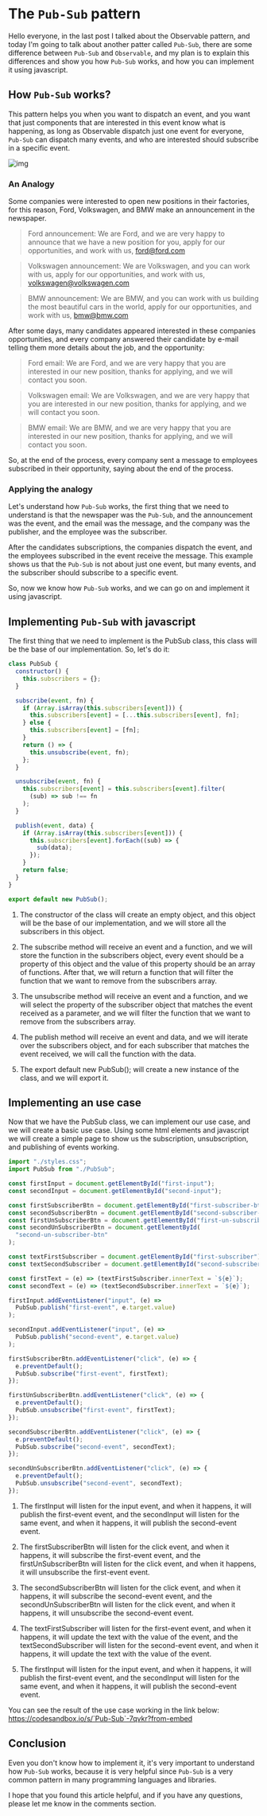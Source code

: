 # The `Pub-Sub` pattern

Hello everyone, in the last post I talked about the Observable pattern, and today I'm going to talk about another patter called `Pub-Sub`, there are some difference between `Pub-Sub` and `Observable`, and my plan is to explain this differences and show you how `Pub-Sub` works, and how you can implement it using javascript.

## How `Pub-Sub` works?

This pattern helps you when you want to dispatch an event, and you want that just components that are interested in this event know what is happening, as long as Observable dispatch just one event for everyone, `Pub-Sub` can dispatch many events, and who are interested should subscribe in a specific event.

![img](https://res.cloudinary.com/practicaldev/image/fetch/s--Q_RFMIEV--/c_limit%2Cf_auto%2Cfl_progressive%2Cq_auto%2Cw_880/https://miro.medium.com/max/501/1%2ATSLaLllP_DcPQQOTpXbzeA.png)

### An Analogy

Some companies were interested to open new positions in their factories, for this reason, Ford, Volkswagen, and BMW make an announcement in the newspaper.

> Ford announcement: We are Ford, and we are very happy to announce that we have a new position for you, apply for our opportunities, and work with us, ford@ford.com

> Volkswagen announcement: We are Volkswagen, and you can work with us, apply for our opportunities, and work with us, volkswagen@volkswagen.com

> BMW announcement: We are BMW, and you can work with us building the most beautiful cars in the world, apply for our opportunities, and work with us, bmw@bmw.com

After some days, many candidates appeared interested in these companies opportunities, and every company answered their candidate by e-mail telling them more details about the job, and the opportunity:

> Ford email: We are Ford, and we are very happy that you are interested in our new position, thanks for applying, and we will contact you soon.

> Volkswagen email: We are Volkswagen, and we are very happy that you are interested in our new position, thanks for applying, and we will contact you soon.

> BMW email: We are BMW, and we are very happy that you are interested in our new position, thanks for applying, and we will contact you soon.

So, at the end of the process, every company sent a message to employees subscribed in their opportunity, saying about the end of the process.

### Applying the analogy

Let's understand how `Pub-Sub` works, the first thing that we need to understand is that the newspaper was the `Pub-Sub`, and the announcement was the event, and the email was the message, and the company was the publisher, and the employee was the subscriber.

After the candidates subscriptions, the companies dispatch the event, and the employees subscribed in the event receive the message. This example shows us that the `Pub-Sub` is not about just one event, but many events, and the subscriber should subscribe to a specific event.

So, now we know how `Pub-Sub` works, and we can go on and implement it using javascript.

## Implementing `Pub-Sub` with javascript

The first thing that we need to implement is the PubSub class, this class will be the base of our implementation. So, let's do it:

```javascript
class PubSub {
  constructor() {
    this.subscribers = {};
  }

  subscribe(event, fn) {
    if (Array.isArray(this.subscribers[event])) {
      this.subscribers[event] = [...this.subscribers[event], fn];
    } else {
      this.subscribers[event] = [fn];
    }
    return () => {
      this.unsubscribe(event, fn);
    };
  }

  unsubscribe(event, fn) {
    this.subscribers[event] = this.subscribers[event].filter(
      (sub) => sub !== fn
    );
  }

  publish(event, data) {
    if (Array.isArray(this.subscribers[event])) {
      this.subscribers[event].forEach((sub) => {
        sub(data);
      });
    }
    return false;
  }
}

export default new PubSub();
```

1. The constructor of the class will create an empty object, and this object will be the base of our implementation, and we will store all the subscribers in this object.

2. The subscribe method will receive an event and a function, and we will store the function in the subscribers object, every event should be a property of this object and the value of this property should be an array of functions. After that, we will return a function that will filter the function that we want to remove from the subscribers array.

3. The unsubscribe method will receive an event and a function, and we will select the property of the subscriber object that matches the event received as a parameter, and we will filter the function that we want to remove from the subscribers array.

4. The publish method will receive an event and data, and we will iterate over the subscribers object, and for each subscriber that matches the event received, we will call the function with the data.

5. The export default new PubSub(); will create a new instance of the class, and we will export it.

## Implementing an use case

Now that we have the PubSub class, we can implement our use case, and we will create a basic use case. Using some html elements and javascript we will create a simple page to show us the subscription, unsubscription, and publishing of events working.

```javascript
import "./styles.css";
import PubSub from "./PubSub";

const firstInput = document.getElementById("first-input");
const secondInput = document.getElementById("second-input");

const firstSubscriberBtn = document.getElementById("first-subscriber-btn");
const secondSubscriberBtn = document.getElementById("second-subscriber-btn");
const firstUnSubscriberBtn = document.getElementById("first-un-subscriber-btn");
const secondUnSubscriberBtn = document.getElementById(
  "second-un-subscriber-btn"
);

const textFirstSubscriber = document.getElementById("first-subscriber");
const textSecondSubscriber = document.getElementById("second-subscriber");

const firstText = (e) => (textFirstSubscriber.innerText = `${e}`);
const secondText = (e) => (textSecondSubscriber.innerText = `${e}`);

firstInput.addEventListener("input", (e) =>
  PubSub.publish("first-event", e.target.value)
);

secondInput.addEventListener("input", (e) =>
  PubSub.publish("second-event", e.target.value)
);

firstSubscriberBtn.addEventListener("click", (e) => {
  e.preventDefault();
  PubSub.subscribe("first-event", firstText);
});

firstUnSubscriberBtn.addEventListener("click", (e) => {
  e.preventDefault();
  PubSub.unsubscribe("first-event", firstText);
});

secondSubscriberBtn.addEventListener("click", (e) => {
  e.preventDefault();
  PubSub.subscribe("second-event", secondText);
});

secondUnSubscriberBtn.addEventListener("click", (e) => {
  e.preventDefault();
  PubSub.unsubscribe("second-event", secondText);
});
```

1. The firstInput will listen for the input event, and when it happens, it will publish the first-event event, and the secondInput will listen for the same event, and when it happens, it will publish the second-event event.

2. The firstSubscriberBtn will listen for the click event, and when it happens, it will subscribe the first-event event, and the firstUnSubscriberBtn will listen for the click event, and when it happens, it will unsubscribe the first-event event.

3. The secondSubscriberBtn will listen for the click event, and when it happens, it will subscribe the second-event event, and the secondUnSubscriberBtn will listen for the click event, and when it happens, it will unsubscribe the second-event event.

4. The textFirstSubscriber will listen for the first-event event, and when it happens, it will update the text with the value of the event, and the textSecondSubscriber will listen for the second-event event, and when it happens, it will update the text with the value of the event.

5. The firstInput will listen for the input event, and when it happens, it will publish the first-event event, and the secondInput will listen for the same event, and when it happens, it will publish the second-event event.

You can see the result of the use case working in the link below:
https://codesandbox.io/s/`Pub-Sub`-7qvkr?from-embed

## Conclusion

Even you don't know how to implement it, it's very important to understand how `Pub-Sub` works, because it is very helpful since `Pub-Sub` is a very common pattern in many programming languages and libraries.

I hope that you found this article helpful, and if you have any questions, please let me know in the comments section.
